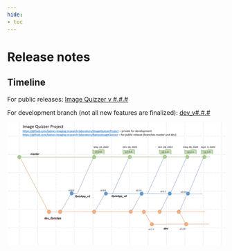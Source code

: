 ```yaml
---
hide:
- toc
---
```

<!-- let javascript handle toc on left sidebar -->

# Release notes

##


## Timeline

For public releases: <a href="https://github.com/baines-imaging-research-laboratory/BainesImageQuizzer/releases" target="_blank">Image Quizzer v #.#.#</a>

For development branch (not all new features are finalized): <a href="https://github.com/baines-imaging-research-laboratory/BainesImageQuizzer/tags" target="_blank">dev_v#.#.#</a>

![Timeline](assets/release_timeline.png)




